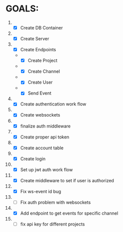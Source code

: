 # GOALS:

1. - [x] Create DB Container
2. - [x] Create Server
3. - [x] Create Endpoints
   - - [x] Create Project
   - - [x] Create Channel
   - - [x] Create User
   - - [x] Send Event
 4. - [x] Create authentication work flow
 5. - [x] Create websockets
 6. - [x] finalize auth middleware 
 7. - [x] Create proper api token
 8. - [x] Create account table 
 9. - [x] Create login 
 10. - [x] Set up jwt auth work flow
 11. - [x] Create middleware to set if user is authorized
 12. - [x] Fix ws-event id bug
 13. - [ ] Fix auth problem with websockets
 14. - [x] Add endpoint to get events for specific channel
 15. - [ ] fix api key for different projects
